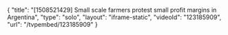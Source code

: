 {
    "title": "[1508521429] Small scale farmers protest small profit margins in Argentina",
    "type": "solo",
    "layout": "iframe-static",
    "videoId": "123185909",
    "url": "\/tvpembed\/123185909"
}